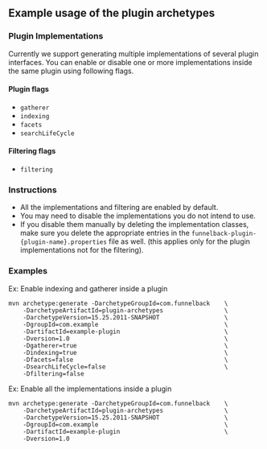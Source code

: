 
## Example usage of the plugin archetypes

### Plugin Implementations

Currently we support generating multiple implementations of several plugin interfaces. 
You can enable or disable one or more implementations inside the same plugin using following flags.


#### Plugin flags

- `gatherer` 
- `indexing` 
- `facets` 
- `searchLifeCycle`

#### Filtering flags

- `filtering`

### Instructions

- All the implementations and filtering are enabled by default. 
- You may need to disable the implementations you do not intend to use.
- If you disable them manually by deleting the implementation classes, 
make sure you delete the appropriate entries in the `funnelback-plugin-{plugin-name}.properties` file as well.
(this applies only for the plugin implementations not for the filtering).

### Examples

Ex: Enable indexing and gatherer inside a plugin

```
mvn archetype:generate -DarchetypeGroupId=com.funnelback    \
    -DarchetypeArtifactId=plugin-archetypes                 \
    -DarchetypeVersion=15.25.2011-SNAPSHOT                  \
    -DgroupId=com.example                                   \
    -DartifactId=example-plugin                             \
    -Dversion=1.0                                           \
    -Dgatherer=true                                         \
    -Dindexing=true                                         \
    -Dfacets=false                                          \
    -DsearchLifeCycle=false                                 \
    -Dfiltering=false
```

Ex: Enable all the implementations inside a plugin

```
mvn archetype:generate -DarchetypeGroupId=com.funnelback    \
    -DarchetypeArtifactId=plugin-archetypes                 \
    -DarchetypeVersion=15.25.2011-SNAPSHOT                  \
    -DgroupId=com.example                                   \
    -DartifactId=example-plugin                             \
    -Dversion=1.0                                           
```